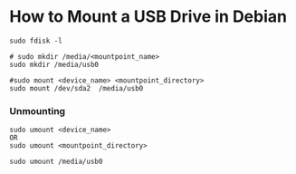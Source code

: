 # How to Mount a USB Drive in Debian

```
sudo fdisk -l
```

```
# sudo mkdir /media/<mountpoint_name>
sudo mkdir /media/usb0
```

```
#sudo mount <device_name> <mountpoint_directory>
sudo mount /dev/sda2  /media/usb0
```



### Unmounting 

```
sudo umount <device_name> 
OR
sudo umount <mountpoint_directory>

sudo umount /media/usb0
```